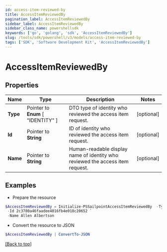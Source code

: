 ```yaml
---
id: access-item-reviewed-by
title: AccessItemReviewedBy
pagination_label: AccessItemReviewedBy
sidebar_label: AccessItemReviewedBy
sidebar_class_name: powershellsdk
keywords: ['go', 'golang', 'sdk', 'AccessItemReviewedBy'] 
slug: /tools/sdk/powershell/v3/models/access-item-reviewed-by
tags: ['SDK', 'Software Development Kit', 'AccessItemReviewedBy']
---
```



# AccessItemReviewedBy

## Properties

Name | Type | Description | Notes
------------ | ------------- | ------------- | -------------
**Type** |  Pointer to  **Enum** [  "IDENTITY" ] | DTO type of identity who reviewed the access item request. | [optional] 
**Id** |  Pointer to **String** | ID of identity who reviewed the access item request. | [optional] 
**Name** |  Pointer to **String** | Human-readable display name of identity who reviewed the access item request. | [optional] 

## Examples

- Prepare the resource
```powershell
$AccessItemReviewedBy = Initialize-PSSailpointAccessItemReviewedBy  -Type IDENTITY `
 -Id 2c3780a46faadee4016fb4e018c20652 `
 -Name Allen Albertson
```

- Convert the resource to JSON
```powershell
$AccessItemReviewedBy | ConvertTo-JSON
```


[[Back to top]](#) 

